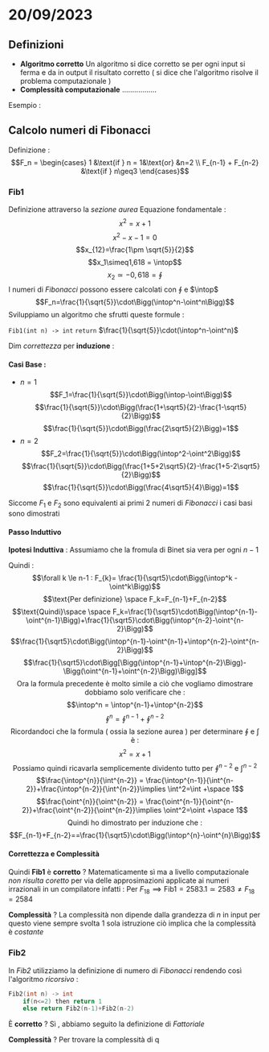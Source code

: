 # 20/09/2023

## Definizioni

+ **Algoritmo corretto**
	Un algoritmo si dice corretto se per ogni input si ferma e da in output il risultato corretto ( si dice che l'algoritmo risolve il problema computazionale )
+ **Complessità computazionale** 
	.................

Esempio : 

## Calcolo numeri di Fibonacci

Definizione :
$$F_n = \begin{cases} 1 &\text{if } n = 1&\text{or} &n=2  \\ F_{n-1} + F_{n-2} &\text{if } n\geq3 \end{cases}$$

### Fib1

Definizione attraverso la *sezione aurea*
Equazione fondamentale : 
$$x^2=x+1$$
$$x^2-x-1=0$$
$$x_{12}=\frac{1\pm \sqrt{5}}{2}$$
$$x_1\simeq1,618 = \intop$$
$$x_{2}\simeq -0,618 =\oint$$
I numeri di *Fibonacci* possono essere calcolati con $\oint$ e $\intop$  
$$F_n=\frac{1}{\sqrt{5}}\cdot\Bigg(\intop^n-\oint^n\Bigg)$$
Sviluppiamo un algoritmo che sfrutti queste formule :

```Fib1(int n) -> int```
	```return``` $\frac{1}{\sqrt{5}}\cdot(\intop^n-\oint^n)$

Dim *correttezza* per **induzione** :
#### Casi Base : 
+ $n=1$ 
	$$F_1=\frac{1}{\sqrt{5}}\cdot\Bigg(\intop-\oint\Bigg)$$
	$$\frac{1}{\sqrt{5}}\cdot\Bigg(\frac{1+\sqrt5}{2}-\frac{1-\sqrt5}{2}\Bigg)$$
	$$\frac{1}{\sqrt{5}}\cdot\Bigg(\frac{2\sqrt5}{2}\Bigg)=1$$
+ $n=2$
	$$F_2=\frac{1}{\sqrt{5}}\cdot\Bigg(\intop^2-\oint^2\Bigg)$$
	$$\frac{1}{\sqrt{5}}\cdot\Bigg(\frac{1+5+2\sqrt5}{2}-\frac{1+5-2\sqrt5}{2}\Bigg)$$
	$$\frac{1}{\sqrt{5}}\cdot\Bigg(\frac{4\sqrt5}{4}\Bigg)=1$$

Siccome $F_1$ e $F_2$ sono equivalenti ai primi 2 numeri di *Fibonacci* i casi basi sono dimostrati

#### Passo Induttivo

**Ipotesi Induttiva** : Assumiamo che la fromula di Binet sia vera per ogni $n-1$

Quindi :
$$\forall k \le n-1 : F_{k}= \frac{1}{\sqrt5}\cdot\Bigg(\intop^k -\oint^k\Bigg)$$
$$\text{Per definizione} \space F_k=F_{n-1}+F_{n-2}$$
$$\text{Quindi}\space \space F_k=\frac{1}{\sqrt5}\cdot\Bigg(\intop^{n-1}-\oint^{n-1}\Bigg)+\frac{1}{\sqrt5}\cdot\Bigg(\intop^{n-2}-\oint^{n-2}\Bigg)$$
$$\frac{1}{\sqrt5}\cdot\Bigg(\intop^{n-1}-\oint^{n-1}+\intop^{n-2}-\oint^{n-2}\Bigg)$$
$$\frac{1}{\sqrt5}\cdot\Bigg[\Bigg(\intop^{n-1}+\intop^{n-2}\Bigg)-\Bigg(\oint^{n-1}+\oint^{n-2}\Bigg)\Bigg]$$
$$\text{Ora la formula precedente è molto simile a ciò che vogliamo dimostrare dobbiamo solo verificare che :}$$
$$\intop^n = \intop^{n-1}+\intop^{n-2}$$
$$\oint^n=\oint^{n-1}+\oint^{n-2}$$
$$\text{Ricordandoci che la formula ( ossia la sezione aurea ) per determinare $\oint$ e $\int$ è :}$$
$$x^2= x+1$$
$$\text{Possiamo quindi ricavarla semplicemente dividento tutto per $\oint^{n-2}$ e $\int^{n-2}$}$$
$$\frac{\intop^{n}}{\int^{n-2}} = \frac{\intop^{n-1}}{\int^{n-2}}+\frac{\intop^{n-2}}{\int^{n-2}}\implies \int^2=\int +\space 1$$
$$\frac{\oint^{n}}{\oint^{n-2}} = \frac{\oint^{n-1}}{\oint^{n-2}}+\frac{\oint^{n-2}}{\oint^{n-2}}\implies \oint^2=\oint +\space 1$$
$$\text{Quindi ho dimostrato per induzione che : }$$
$$F_{n-1}+F_{n-2}==\frac{1}{\sqrt5}\cdot\Bigg(\intop^{n}-\oint^{n}\Bigg)$$

#### Correttezza e Complessità

Quindi **Fib1** è **corretto** ? 
	Matematicamente sì ma a livello computazionale *non risulta coretto* per via delle approsimazioni applicate ai numeri irrazionali in un compilatore infatti :
	Per $F_{18}\implies\text{Fib1} = 2583.1 \simeq 2583 \neq F_{18}=2584$

**Complessità** ?
	La complessità non dipende dalla grandezza di $n$ in input per questo viene sempre svolta 1 sola istruzione ciò implica che la complessità è *costante*




### Fib2

In *Fib2* utilizziamo la definizione di numero di *Fibonacci* rendendo così l'algoritmo *ricorsivo* :
``` c
Fib2(int n) -> int
	if(n<=2) then return 1
	else return Fib2(n-1)+Fib2(n-2)
```

È **corretto** ?
	Sì , abbiamo seguito la definizione di *Fattoriale*

**Complessità** ?
	Per trovare la complessità di q